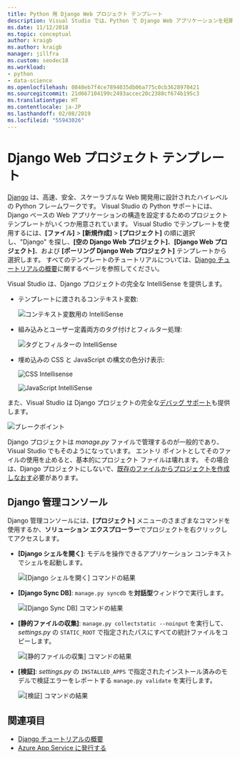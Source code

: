 ```yaml
---
title: Python 用 Django Web プロジェクト テンプレート
description: Visual Studio では、Python で Django Web アプリケーションを短期間で作成するための包括的なテンプレートを提供します。
ms.date: 11/12/2018
ms.topic: conceptual
author: kraigb
ms.author: kraigb
manager: jillfra
ms.custom: seodec18
ms.workload:
- python
- data-science
ms.openlocfilehash: 0848eb7f4ce7894035db06a775c0cb3628970421
ms.sourcegitcommit: 21d667104199c2493accec20c2388cf674b195c3
ms.translationtype: HT
ms.contentlocale: ja-JP
ms.lasthandoff: 02/08/2019
ms.locfileid: "55943026"
---
```

# <a name="django-web-project-template"></a>Django Web プロジェクト テンプレート

[Django](https://www.djangoproject.com/) は、高速、安全、スケーラブルな Web 開発用に設計されたハイレベルの Python フレームワークです。 Visual Studio の Python サポートには、Django ベースの Web アプリケーションの構造を設定するためのプロジェクト テンプレートがいくつか用意されています。 Visual Studio でテンプレートを使用するには、**[ファイル]** > **[新規作成]** > **[プロジェクト]** の順に選択し、"Django" を探し、**[空の Django Web プロジェクト]**、**[Django Web プロジェクト]**、および **[ポーリング Django Web プロジェクト]** テンプレートから選択します。 すべてのテンプレートのチュートリアルについては、[Django チュートリアルの概要](learn-django-in-visual-studio-step-01-project-and-solution.md)に関するページを参照してください。

Visual Studio は、Django プロジェクトの完全な IntelliSense を提供します。

- テンプレートに渡されるコンテキスト変数:

    ![コンテキスト変数用の IntelliSense](media/template-django-intellisense.png)

- 組み込みとユーザー定義両方のタグ付けとフィルター処理:

    ![タグとフィルターの IntelliSense](media/template-django-intellisense-filter.png)

- 埋め込みの CSS と JavaScript の構文の色分け表示:

    ![CSS Intellisense](media/template-django-intellisense-css.png)

    ![JavaScript IntelliSense](media/template-django-intellisense-js.png)

また、Visual Studio は Django プロジェクトの完全な[デバッグ サポート](debugging-python-in-visual-studio.md)も提供します。

![ブレークポイント](media/template-django-debugging.png)

Django プロジェクトは *manage.py* ファイルで管理するのが一般的であり、Visual Studio でもそのようになっています。 エントリ ポイントとしてそのファイルの使用を止めると、基本的にプロジェクト ファイルは壊れます。 その場合は、Django プロジェクトにしないで、[既存のファイルからプロジェクトを作成しなおす](managing-python-projects-in-visual-studio.md#create-a-project-from-existing-files)必要があります。

## <a name="django-management-console"></a>Django 管理コンソール

Django 管理コンソールには、**[プロジェクト]** メニューのさまざまなコマンドを使用するか、**ソリューション エクスプローラー**でプロジェクトを右クリックしてアクセスします。

- **[Django シェルを開く]**: モデルを操作できるアプリケーション コンテキストでシェルを起動します。

    ![[Django シェルを開く] コマンドの結果](media/template-django-console-shell.png)

- **[Django Sync DB]**: `manage.py syncdb` を**対話型**ウィンドウで実行します。

    ![[Django Sync DB] コマンドの結果](media/template-django-console-sync-db.png)

- **[静的ファイルの収集]**: `manage.py collectstatic --noinput` を実行して、*settings.py* の `STATIC_ROOT` で指定されたパスにすべての統計ファイルをコピーします。

    ![[静的ファイルの収集] コマンドの結果](media/template-django-console-collect-static.png)

- **[検証]**: *settings.py* の `INSTALLED_APPS` で指定されたインストール済みのモデルで検証エラーをレポートする `manage.py validate` を実行します。

    ![[検証] コマンドの結果](media/template-django-console-validate.png)

## <a name="see-also"></a>関連項目

- [Django チュートリアルの概要](learn-django-in-visual-studio-step-01-project-and-solution.md)
- [Azure App Service に発行する](publishing-python-web-applications-to-azure-from-visual-studio.md)
